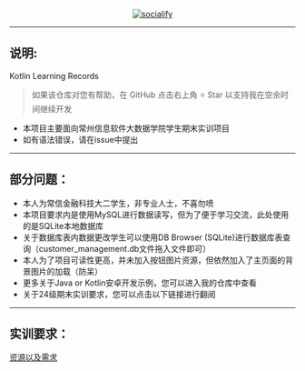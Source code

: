 <p align="center">
    <a href="https://github.com/Evening-01/PracticalTraining25616">
        <img src="https://socialify.git.ci/Evening-01/PracticalTraining25616/image?font=Source+Code+Pro&forks=1&issues=1&language=1&name=1&owner=1&pattern=Circuit+Board&pulls=1&stargazers=1&theme=Light" alt="socialify"/>
    </a>
</p>

---

## 说明:

Kotlin Learning Records
> 如果该仓库对您有帮助，在 GitHub 点击右上角 ⭐ Star 以支持我在空余时间继续开发
- 本项目主要面向常州信息软件大数据学院学生期末实训项目
- 如有语法错误，请在issue中提出

---

## 部分问题：
- 本人为常信金融科技大二学生，非专业人士，不喜勿喷
- 本项目要求内是使用MySQL进行数据读写，但为了便于学习交流，此处使用的是SQLite本地数据库
- 关于数据库表内数据更改学生可以使用DB Browser (SQLite)进行数据库表查询（customer_management.db文件拖入文件即可）
- 本人为了项目可读性更高，并未加入按钮图片资源，但依然加入了主页面的背景图片的加载（防呆）
- 更多关于Java or Kotlin安卓开发示例，您可以进入我的仓库中查看
- 关于24级期末实训要求，您可以点击以下链接进行翻阅

---

## 实训要求：

[资源以及需求](https://github.com/Evening-01/PracticalTraining25616/tree/master/src/main/resources/requirement)
